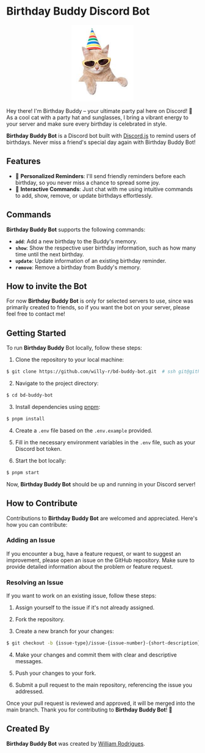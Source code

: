 # Birthday Buddy Discord Bot

<p align="center">
  <img height="200" src="./assets/images/buddy.jpeg">
</p>

Hey there! I'm Birthday Buddy – your ultimate party pal here on Discord! 🎉 As a cool cat with a party hat and sunglasses, I bring a vibrant energy to your server and make sure every birthday is celebrated in style.

**Birthday Buddy Bot** is a Discord bot built with [Discord.js](https://github.com/discordjs/guide) to remind users of birthdays. Never miss a friend's special day again with Birthday Buddy Bot!


## Features

- 🎈 **Personalized Reminders**: I'll send friendly reminders before each birthday, so you never miss a chance to spread some joy.
- 🎂 **Interactive Commands**: Just chat with me using intuitive commands to add, show, remove, or update birthdays effortlessly.


## Commands

**Birthday Buddy Bot** supports the following commands:

- **`add`**: Add a new birthday to the Buddy's memory.
- **`show`**: Show the respective user birthday information, such as how many time until the next birthday.
- **`update`**: Update information of an existing birthday reminder.
- **`remove`**: Remove a birthday from Buddy's memory.


## How to invite the Bot

For now **Birthday Buddy Bot** is only for selected servers to use, since was primarily created to friends, so if you want the bot on your server, please feel free to contact me!


## Getting Started

To run **Birthday Buddy** Bot locally, follow these steps:

1. Clone the repository to your local machine:
```bash
$ git clone https://github.com/willy-r/bd-buddy-bot.git  # ssh git@github.com:willy-r/bd-buddy-bot.git
```

2. Navigate to the project directory:
```bash
$ cd bd-buddy-bot
```

3. Install dependencies using [pnpm](https://pnpm.io/):
```bash
$ pnpm install
```

4. Create a `.env` file based on the `.env.example` provided.

5. Fill in the necessary environment variables in the `.env` file, such as your Discord bot token.

6. Start the bot locally:
```bash
$ pnpm start
```

Now, **Birthday Buddy Bot** should be up and running in your Discord server!

## How to Contribute

Contributions to **Birthday Buddy Bot** are welcomed and appreciated. Here's how you can contribute:

### Adding an Issue

If you encounter a bug, have a feature request, or want to suggest an improvement, please open an issue on the GitHub repository. Make sure to provide detailed information about the problem or feature request.

### Resolving an Issue

If you want to work on an existing issue, follow these steps:

1. Assign yourself to the issue if it's not already assigned.

2. Fork the repository.

3. Create a new branch for your changes:
```bash
$ git checkout -b {issue-type}/issue-{issue-number}-{short-description}
```

4. Make your changes and commit them with clear and descriptive messages.

5. Push your changes to your fork.

6. Submit a pull request to the main repository, referencing the issue you addressed.

Once your pull request is reviewed and approved, it will be merged into the main branch. Thank you for contributing to **Birthday Buddy Bot**! 🎉

## Created By

**Birthday Buddy Bot** was created by [William Rodrigues](https://www.linkedin.com/in/william-rodrigues-dev/).
